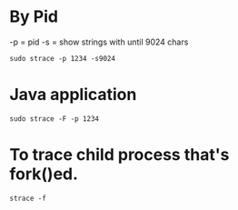 <!-- TITLE: Strace -->

# By Pid

-p = pid
-s = show strings with until 9024 chars


```text
sudo strace -p 1234 -s9024
```


# Java application

```text
sudo strace -F -p 1234
```

# To trace child process that's fork()ed.
```text
strace -f 
```
